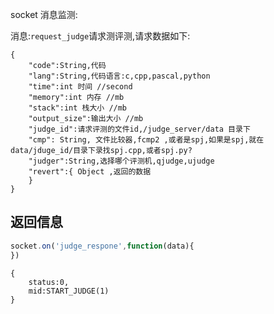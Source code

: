 
socket 消息监测:


消息:`request_judge`请求测评测,请求数据如下:

```
{
    "code":String,代码
    "lang":String,代码语言:c,cpp,pascal,python
    "time":int 时间 //second
    "memory":int 内存 //mb
    "stack":int 栈大小 //mb
    "output_size":输出大小 //mb
    "judge_id":请求评测的文件id,/judge_server/data 目录下
    "cmp": String, 文件比较器,fcmp2 ,或者是spj,如果是spj,就在data/jduge_id/目录下录找spj.cpp,或者spj.py?
    "judger":String,选择哪个评测机,qjudge,ujudge
    "revert":{ Object ,返回的数据
    }
}
```

## 返回信息


```js
socket.on('judge_respone',function(data){
})
```

```
{
    status:0,
    mid:START_JUDGE(1)
}
```
